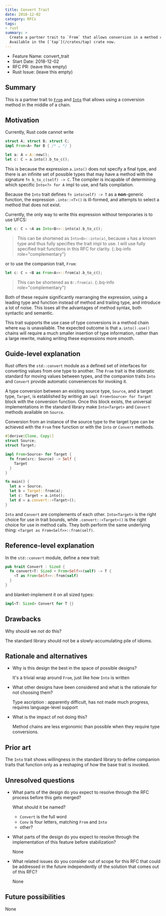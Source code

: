 ```yaml
---
title: Convert Trait
date: 2018-12-02
category: RFCs
tags:
- rust
summary: >
  Create a partner trait to `From` that allows conversion in a method chain.
  Available in the [`tap`](/crates/tap) crate now.
---
```


- Feature Name: convert_trait
- Start Date: 2018-12-02
- RFC PR: (leave this empty)
- Rust Issue: (leave this empty)

## Summary

This is a partner trait to [`From`] and [`Into`] that allows using a conversion
method in the middle of a chain.

## Motivation

Currently, Rust code cannot write

```rust
struct A; struct B; struct C;
impl From<A> for B { /* … */ }

let a: A = A::new();
let c: C = a.into().b_to_c();
```

This is because the expression `a.into()` does not specify a final type, and
there is an infinite set of possible types that may have a method with the
signature `fn b_to_c(self) -> C`. The compiler is incapable of determining which
specific `Into<?> for A` impl to use, and fails compilation.

Because the `Into` trait defines `fn into(self) -> T` as a **non**-generic
function, the expression `.into::<T>()` is ill-formed, and attempts to select a
method that does not exist.

Currently, the only way to write this expression without temporaries is to use
UFCS:

```rust
let c: C = <A as Into<B>>::into(a).b_to_c();
```

> This can be shortened as `Into<B>::into(a)`, because `a` has a known type and
> thus fully specifies the trait impl to use. I will use fully specified trait
> functions in this RFC for clarity.
{:.bq-info role="complementary"}

or to use the companion trait, `From`:

```rust
let c: C = <B as From<A>>::from(a).b_to_c();
```

> This can be shortened as `B::from(a)`.
{:.bq-info role="complementary"}

Both of these require significantly rearranging the expression, using a leading
type and function instead of method and trailing type, and introduce a lot of
noise. This loses all the advantages of method syntax, both syntactic and
semantic.

This trait supports the use case of type conversions in a method chain where
`map` is unavailable. The expected outcome is that `a.into().use()` chains will
require a much smaller insertion of type information, rather than a large
rewrite, making writing these expressions more smooth.

## Guide-level explanation

Rust offers the `std::convert` module as a defined set of interfaces for
converting values from one type to another. The `From` trait is the idiomatic
standard for moving values between types, and the companion traits `Into` and
`Convert` provide automatic conveniences for invoking it.

A type conversion between an existing source type, `Source`, and a target type,
`Target`, is established by writing an `impl From<Source> for Target` block with
the conversion function. Once this block exists, the universal implementations
in the standard library make `Into<Target>` and `Convert` methods available on
`Source`.

Conversion from an instance of the source type to the target type can be
achieved with the `From` free function or with the `Into` or `Convert` methods.

```rust
#[derive(Clone, Copy)]
struct Source;
struct Target;

impl From<Source> for Target {
  fn from(src: Source) -> Self {
    Target
  }
}

fn main() {
  let a = Source;
  let b = Target::from(a);
  let c: Target = a.into();
  let d = a.convert::<Target>();
}
```

`Into` and `Convert` are complements of each other. `Into<Target>` is the right
choice for use in trait bounds, while `.convert::<Target>()` is the right choice
for use in method calls. They both perform the same underlying thing:
`<Target as From<Self>>::from(self)`.

## Reference-level explanation

In the `std::convert` module, define a new trait:

```rust
pub trait Convert : Sized {
  fn convert<T: Sized + From<Self>>(self) -> T {
    <T as From<Self>>::from(self)
  }
}
```

and blanket-implement it on all sized types:

```rust
impl<T: Sized> Convert for T {}
```

## Drawbacks

Why should we *not* do this?

The standard library should not be a slowly-accumulating pile of idioms.

## Rationale and alternatives

- Why is this design the best in the space of possible designs?

  It's a trivial wrap around `From`, just like how `Into` is written

- What other designs have been considered and what is the rationale for not
  choosing them?

  Type ascription : apparently difficult, has not made much progress, requires
  language-level support

- What is the impact of not doing this?

  Method chains are less ergonomic than possible when they require type
  conversions.

## Prior art

The `Into` trait shows willingness in the standard library to define companion
traits that function only as a reshaping of how the base trait is invoked.

## Unresolved questions

- What parts of the design do you expect to resolve through the RFC process
  before this gets merged?

  What should it be named?

  - `Convert` is the full word
  - `Conv` is four letters, matching `From` and `Into`
  - other?

- What parts of the design do you expect to resolve through the implementation
  of this feature before stabilization?

  None

- What related issues do you consider out of scope for this RFC that could be
  addressed in the future independently of the solution that comes out of this
  RFC?

  None

## Future possibilities

None

[summary]: #summary
[motivation]: #motivation
[guide-level-explanation]: #guide-level-explanation
[reference-level-explanation]: #reference-level-explanation
[drawbacks]: #drawbacks
[alternatives]: #rationale-and-alternatives
[prior-art]: #prior-art
[unresolved]: #unresolved-questions

[`From`]: https://doc.rust-lang.org/std/convert/trait.From.html
[`Into`]: https://doc.rust-lang.org/std/convert/trait.Into.html
